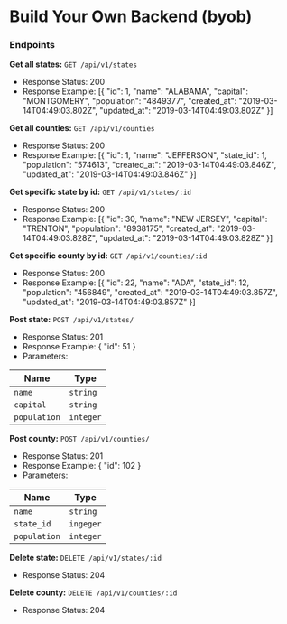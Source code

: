 # Build Your Own Backend (byob)

### Endpoints
**Get all states:** `GET /api/v1/states`
- Response Status: 200
- Response Example: 
 [{
        "id": 1,
        "name": "ALABAMA",
        "capital": "MONTGOMERY",
        "population": "4849377",
        "created_at": "2019-03-14T04:49:03.802Z",
        "updated_at": "2019-03-14T04:49:03.802Z"
    }]

**Get all counties:** `GET /api/v1/counties`
- Response Status: 200
- Response Example: [{
        "id": 1,
        "name": "JEFFERSON",
        "state_id": 1,
        "population": "574613",
        "created_at": "2019-03-14T04:49:03.846Z",
        "updated_at": "2019-03-14T04:49:03.846Z"
    }]

**Get specific state by id:** `GET /api/v1/states/:id`
- Response Status: 200
- Response Example: [{
        "id": 30,
        "name": "NEW JERSEY",
        "capital": "TRENTON",
        "population": "8938175",
        "created_at": "2019-03-14T04:49:03.828Z",
        "updated_at": "2019-03-14T04:49:03.828Z"
    }]

**Get specific county by id:** `GET /api/v1/counties/:id`
- Response Status: 200
- Response Example: [{
        "id": 22,
        "name": "ADA",
        "state_id": 12,
        "population": "456849",
        "created_at": "2019-03-14T04:49:03.857Z",
        "updated_at": "2019-03-14T04:49:03.857Z"
    }]

**Post state:** `POST /api/v1/states/`
- Response Status: 201
- Response Example: {
    "id": 51
}
- Parameters:

| Name          | Type          |
| ------------- | ------------- |
| `name`        | `string`      |
| `capital`     | `string`      |
| `population`  | `integer`     |

**Post county:** `POST /api/v1/counties/`
- Response Status: 201
- Response Example: {
    "id": 102
}
- Parameters:

| Name          | Type          |
| ------------- | ------------- |
| `name`        | `string`      |
| `state_id`    | `ingeger`     |
| `population`  | `integer`     |

**Delete state:** `DELETE /api/v1/states/:id`
- Response
Status: 204

**Delete county:** `DELETE /api/v1/counties/:id`
- Response
Status: 204

